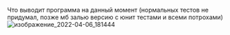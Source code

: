 Что выводит программа на данный момент (нормальных тестов не придумал, позже мб залью версию с юнит тестами и всеми потрохами)
![изображение_2022-04-06_181444](https://user-images.githubusercontent.com/44434924/162008262-a96a19ae-b71c-496b-86cf-9c3b448a8957.png)
